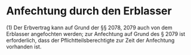 # Anfechtung durch den Erblasser

(1) Der Erbvertrag kann auf Grund der §§ 2078, 2079 auch von dem Erblasser angefochten werden; zur Anfechtung auf Grund des § 2079 ist erforderlich, dass der Pflichtteilsberechtigte zur Zeit der Anfechtung vorhanden ist.